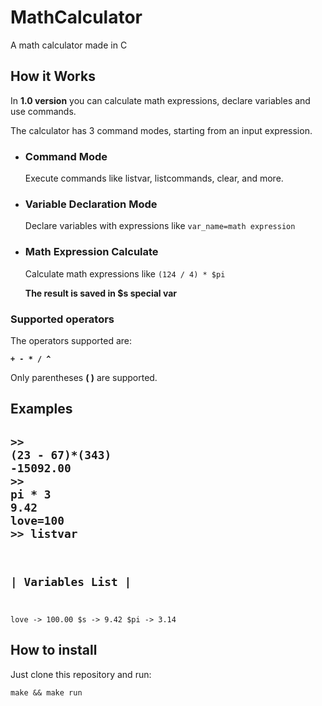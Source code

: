 # MathCalculator
<p>A math calculator made in C</p>

## How it Works
<p>In <strong>1.0 version</strong> you can calculate math expressions, declare variables and use commands.</p>

<p>The calculator has 3 command modes, starting from an input expression.</p>

<ul>
    <li>
        <h3>Command Mode</h3>
        <p>Execute commands like listvar, listcommands, clear, and more.</p>
    </li>
    <li>
        <h3>Variable Declaration Mode</h3>
        <p>Declare variables with expressions like <code>var_name=math expression</code></p>
    </li>
    <li>
        <h3>Math Expression Calculate</h3>
        <p>Calculate math expressions like <code>(124 / 4) * $pi</code></p>
        <strong><p>The result is saved in $s special var</p></strong>
    </li>
</ul>


### Supported operators
<p>The operators supported are:</p>
 <strong><code>+ - * / ^</code></strong>

<p>Only parentheses <strong>( )</strong> are supported.</p>

## Examples

<code>>> (23 - 67)*(343)</code>
<br>
<code>-15092.00</code>
<br>
<code>>> pi * 3</code>
<br>
<code>9.42</code>
<br>
<code>love=100</code>
<br>
<code>>> listvar</code>
<br>
<code>
-------------------------------
|        Variables List       |
-------------------------------
love -> 100.00
$s -> 9.42
$pi -> 3.14
</code>

## How to install
<p>Just clone this repository and run:</p>
<code>make && make run</code>


